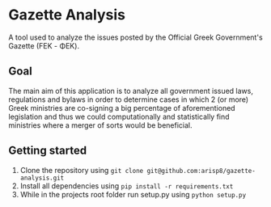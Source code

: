# Gazette Analysis
A tool used to analyze the issues posted by the Official Greek Government's Gazette (FEK - ΦΕΚ).

## Goal
The main aim of this application is to analyze all government issued laws, regulations and bylaws in order to determine cases
in which 2 (or more) Greek ministries are co-signing a big percentage of aforementioned legislation and thus we could computationally 
and statistically find ministries where a merger of sorts would be beneficial.

## Getting started
1. Clone the repository using `git clone git@github.com:arisp8/gazette-analysis.git`
2. Install all dependencies using `pip install -r requirements.txt`
3. While in the projects root folder run setup.py using `python setup.py`